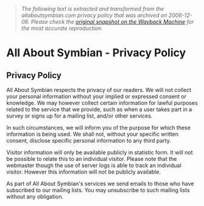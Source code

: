 > *The following text is extracted and transformed from the allaboutsymbian.com privacy policy that was archived on 2006-12-06. Please check the [original snapshot on the Wayback Machine](https://web.archive.org/web/20061206053704id_/http%3A//www.allaboutsymbian.com/site/privacy.php) for the most accurate reproduction.*

# All About Symbian - Privacy Policy

## Privacy Policy

All About Symbian respects the privacy of our readers. We will not collect your personal information without your implied or expressed consent or knowledge. We may however collect certain information for lawful purposes related to the service that we provide, such as when a user takes part in a survey or signs up for a mailing list, and/or other services.

In such circumstances, we will inform you of the purpose for which these information is being used. We shall not, without your specific written consent, disclose specific personal information to any third party.

Visitor information will only be available publicly in statistic form. It will not be possible to relate this to an individual visitor. Please note that the webmaster though the use of server logs is able to track an individual visitor. However this information will not be publicly available.

As part of All About Symbian's services we send emails to those who have subscribed to our mailing lists. You may unsubscribe to such mailing lists without any obligation.
